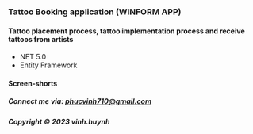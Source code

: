 ### Tattoo Booking application (WINFORM APP)


#### Tattoo placement process, tattoo implementation process and receive tattoos from artists

* NET 5.0 
* Entity Framework

#### Screen-shorts


##### Connect me via: phucvinh710@gmail.com

##### Copyright &#169; 2023 vinh.huynh
